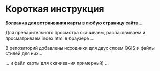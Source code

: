 # Короткая инструкция

**Болванка для встраивания карты в любую страницу сайта**...

Для преварительного просмотра скачиваем, распаковываем и просматриваем index.html в браузере ...

В репозиторий добавлены исходники для двух слоем QGIS и файлы стилей для них...

... и файл карты для скачивания примерный) ...